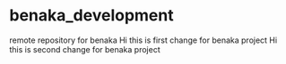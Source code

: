 # benaka_development
remote repository for benaka 
Hi this is first change for benaka project
Hi this is second change for benaka project